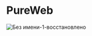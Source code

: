 # PureWeb
![Без имени-1-восстановлено](https://user-images.githubusercontent.com/49037603/161848272-2bbe96f8-f652-4502-8cb6-8293708cbfe8.jpg)
